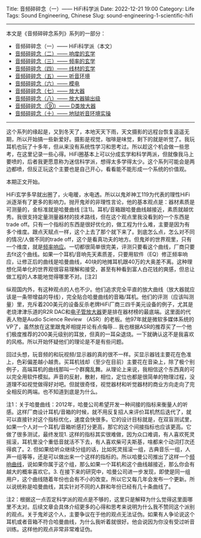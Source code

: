 Title: 音频碎碎念（一）—— HiFi科学派 
Date: 2022-12-21 19:00
Category: Life
Tags: Sound Engineering, Chinese
Slug: sound-engineering-1-scientific-hifi


---

本文是《音频碎碎念系列》系列的一部分：

* 音频碎碎念（一）—— HiFi科学派（本文）
* [音频碎碎念（二）—— 响度的玄学](/audio-2.html)
* [音频碎碎念（三）—— 频率的玄学](/audio-3.html)
* [音频碎碎念（四）—— 线材的玄学](/audio-4.html)
* [音频碎碎念（五）—— 听音环境](/audio-5.html)
* [音频碎碎念（六）—— 模电](/audio-6.html)
* [音频碎碎念（七）—— 放大器](/audio-7.html)
* [音频碎碎念（八）—— 放大器输出级](/audio-8.html)
* [音频碎碎念（⑨）—— D类放大器](/audio-9.html)
* [音频碎碎念（十）—— 地狱听音环境实操](/audio-10.html)

---

这个系列的缘起是，又到冬天了，本地天天下雨，天文摄影的远程台恢复遥遥无期，所以开始搞一些新爱好。摄影是视觉，咖啡是味觉，剩下的就是听觉了。我玩耳机也玩了十多年，但从来没有系统性学习和思考过。所以趁这个机会做一些思考，在这里记录一些心得。HiFi圈基本上可以分成玄学和科学两派，但就像我马上要喷的，后者我更愿意称为迷信科学派，想得太多学得太少。这个系列可能会是两边都喷，但反正玩这个主要也是自己开心，看看能不能形成一个系统的价值观。

本期正文开始。

HiFi玄学多早就出圈了，火电暖，水电透。所以以鬼斧神工119为代表的理性HiFi派逐渐有了更多的影响力。抛开鬼斧的非理性言论，他的基本观点是：器材素质是可测量的，金标准就是哈曼曲线 \[注1\]。耳机/音箱跟哈曼曲线越接近，素质就越优秀。我很支持定量测量器材的技术路线，但在这个观点里我没看到的一个东西是trade off。只有一个指标的东西是很好优化的，做工程为什么难，主要是因为有多个维度。跟点天赋点一样，这个上去了那个就下来了。到底怎么点，怎么对不同的情况/人做不同的trade off，这个是看真功夫的地方。但鬼斧的世界观里，只有一个维度，就是[频率响应](/sound-engineering-3-frequency.html)。一切都很简单很完美，评测只要看这个曲线，厂商只要去fit这个曲线。如果一个耳机/音响先天素质差，只要用软件（EQ）修正频率响应，让修正后的曲线是哈曼曲线，40块的地摊耳机跟40万的大奥差不离。这种理想化简单化的世界观很容易理解和接受，甚至有种看到富人白花钱的爽感，但总让做工程的人本能地觉得哪里不对。\[注2\]

纵观国内外，有这种观点的人也不少。他们追求完全平直的放大曲线（放大器就应该是一条带增益的导线），完全贴合哈曼曲线的音箱/耳机。他们的评测（应该叫测量）里，充斥着200美元的设备反杀老牌HiFi厂商三四千美元设备的例子，尤其是老烧津津乐道的R2R DAC和[电子管放大器](/sound-engineering-7-amplifiers.html)更是排在器材榜的最底端。这里面的代表人物是Audio Science Review （ASR）的老板。他97年就是微软多媒体系统的VP了，虽然放在这里跟鬼斧相提并论有点侮辱… 我也根据ASR的推荐买了一个他们极度推荐的200美元级别的耳放，但真的一耳朵退烧。一下就确认这不是我喜欢的风格。所以开始怀疑他们的理论是不是有些问题。

回过头想，玩音频的和玩视频/显示器的真的很不一样。买显示器钱主要花在色准上，色彩偏差越小越贵。买耳机钱却（至少在目前）主要花在音染上，除了极个别例子，高端耳机的曲线那叫一个群魔乱舞。从理论上来说，我相信这个东西真的可以完全用软件模拟。声音的反射，散射，相位，定位也都是很简单的物理过程，没道理不如视觉做得好对吧。但就很奇怪，视觉器材和听觉器材的商业方向走向了完全相反的两端。也不知道到底是为什么。

注1：关于哈曼曲线：2012年，哈曼公司希望开发一种间接的指标来衡量人的听感。这样厂商设计耳机/音箱的时候，就不用反复招人来评价耳机然后迭代了，就可以直接针对这个指标优化，速度会快很多。它的设计目标就是，在双盲测试里，如果一个人对一个耳机/音箱听感打分更高，那它的这个间接指标也应该更高。它做了很多测试，最终发现1. 这样的指标其实很难做，因为众口难调，有人喜欢死灵摇滚，耳机里没个重低音就活不下去，有人喜欢柴可夫斯基，啥都来个动词打次还得疯了。2. 但如果给听众继续分组的话，比如死灵摇滚一组，古典音乐一组，人声一组等等，还是可以做出来一个这样的指标的。所以哈曼公司推出了这样一个[频响曲线](/sound-engineering-2-loudness.html)，说如果你属于这个组，那么如果一个耳机和这个曲线越接近，那么你会有越大的概率喜欢它。3. 在接下来的研究中，哈曼公司进一步发现，即使是同一组用户，这个曲线随着年份也会有不小的改变。所以它又每几年会发布一个更新。所以说统称是哈曼曲线，其实针对不同的人群和年份已经有几十条曲线了。

注2：根据这一点否定科学派的观点是不够的，这里只是解释为什么觉得这里面哪里不太对。后续文章会具体介绍更多的心得和思考来说明为什么我不赞同这个派别的观点。关于鬼斧这个人，主要争议在于他的观点无法证伪。如果有人争论说这个耳机或者音箱不符合哈曼曲线，为什么我听着就很好。他会说因为你没有受过听音训练。这样他的观点非常非常难证伪。